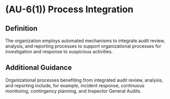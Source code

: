 
# (AU-6(1)) Process Integration

## Definition

The organization employs automated mechanisms to integrate audit review, analysis, and reporting processes to support organizational processes for investigation and response to suspicious activities.

## Additional Guidance

Organizational processes benefiting from integrated audit review, analysis, and reporting include, for example, incident response, continuous monitoring, contingency planning, and Inspector General Audits.

